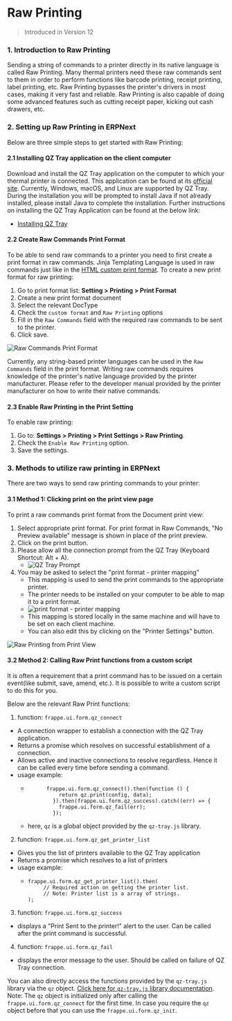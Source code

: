# Raw Printing

> Introduced in Version 12

### 1. Introduction to Raw Printing

Sending a string of commands to a printer directly in its native language is called Raw Printing. Many thermal printers need these raw commands sent to them in order to perform functions like barcode printing, receipt printing, label printing, etc. Raw Printing bypasses the printer's drivers in most cases, making it very fast and reliable. Raw Printing is also capable of doing some advanced features such as cutting receipt paper, kicking out cash drawers, etc.

### 2. Setting up Raw Printing in ERPNext

Below are three simple steps to get started with Raw Printing:

#### 2.1 Installing QZ Tray application on the client computer

Download and install the QZ Tray application on the computer to which your thermal printer is connected. This application can be found at its [official site](https://qz.io/download/). Currently, Windows, macOS, and Linux are supported by QZ Tray. During the installation you will be prompted to install Java if not already installed, please install Java to complete the installation.
Further instructions on installing the QZ Tray Application can be found at the below link:
- [Installing QZ Tray](https://qz.io/wiki/using-qz-tray)

#### 2.2 Create Raw Commands Print Format

To be able to send raw commands to a printer you need to first create a print format in raw commands. Jinja Templating Language is used in raw commands just like in the [HTML custom print format](/docs/user/manual/en/customize-erpnext/print-format).
To create a new print format for raw printing:
1. Go to print format list: **Setting > Printing > Print Format**
2. Create a new print format document
3. Select the relevant DocType
4. Check the `custom format` and `Raw Printing` options
5. Fill in the `Raw Commands` field with the required raw commands to be sent to the printer.
6. Click save. 

![Raw Commands Print Format]({{docs_base_url}}/assets/img/setup/print/raw-command-print-format.png)

Currently, any string-based printer languages can be used in the `Raw Commands` field in the print format. Writing raw commands requires knowledge of the printer's native language provided by the printer manufacturer. Please refer to the developer manual provided by the printer manufacturer on how to write their native commands.

#### 2.3 Enable Raw Printing in the Print Setting

To enable raw printing:
1. Go to: **Settings > Printing > Print Settings > Raw Printing**.
2. Check the `Enable Raw Printing` option.
3. Save the settings.

### 3. Methods to utilize raw printing in ERPNext

There are two ways to send raw printing commands to your printer:

#### 3.1 Method 1: Clicking print on the print view page

To print a raw commands print format from the Document print view:
1. Select appropriate print format. For print format in Raw Commands, "No Preview available" message is shown in place of the print preview.
2. Click on the print button.
3. Please allow all the connection prompt from the QZ Tray (Keyboard Shortcut: Alt + A).
   -  ![QZ Tray Prompt]({{docs_base_url}}/assets/img/setup/print/qz_tray_prompt.png)
4. You may be asked to select the "print format - printer mapping"
   -  This mapping is used to send the print commands to the appropriate printer.
   -  The printer needs to be installed on your computer to be able to map it to a print format.
   -  ![print format - printer mapping]({{docs_base_url}}/assets/img/setup/print/printer-settings.png)
   -  This mapping is stored locally in the same machine and will have to be set on each client machine.
   -  You can also edit this by clicking on the "Printer Settings" button.

![Raw Printing from Print View]({{docs_base_url}}/assets/img/setup/print/raw-printing-from-print-view.gif)

#### 3.2 Method 2: Calling Raw Print functions from a custom script

It is often a requirement that a print command has to be issued on a certain event(like submit, save, amend, etc.). It is possible to write a custom script to do this for you.

Below are the relevant Raw Print functions:
1. function: `frappe.ui.form.qz_connect`
  - A connection wrapper to establish a connection with the QZ Tray application.
  - Returns a promise which resolves on successful establishment of a connection.
  - Allows active and inactive connections to resolve regardless. Hence it can be called every time before sending a command.
  - usage example:
    -           frappe.ui.form.qz_connect().then(function () {
                    return qz.print(config, data);
                  }).then(frappe.ui.form.qz_success).catch((err) => {
                    frappe.ui.form.qz_fail(err);
                  });
    - here, `qz` is a global object provided by the `qz-tray.js` library.

2. function: `frappe.ui.form.qz_get_printer_list`
  - Gives you the list of printers available to the QZ Tray application
  - Returns a promise which resolves to a list of printers
  - usage example:
    -     frappe.ui.form.qz_get_printer_list().then(
               // Required action on getting the printer list.
               // Note: Printer list is a array of strings.
          );

3. function: `frappe.ui.form.qz_success`
  - displays a "Print Sent to the printer!" alert to the user. Can be called after the print command is successful.

4. function: `frappe.ui.form.qz_fail`
  - displays the error message to the user. Should be called on failure of QZ Tray connection.

You can also directly access the functions provided by the `qz-tray.js` library via the `qz` object. [Click here for `qz-tray.js` library documentation](https://qz.io/api/). Note: The `qz` object is initialized only after calling the `frappe.ui.form.qz_connect` for the first time. In case you require the `qz` object before that you can use the `frappe.ui.form.qz_init`.